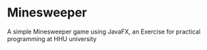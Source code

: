 # Minesweeper
A simple Minesweeper game using JavaFX, an Exercise for practical programming at HHU university
